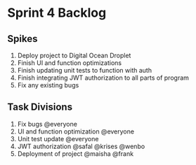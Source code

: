 # Sprint 4 Backlog


## Spikes
1. Deploy project to Digital Ocean Droplet
2. Finish UI and function optimizations
3. Finish updating unit tests to function with auth
4. Finish integrating JWT authorization to all parts of program
5. Fix any existing bugs

## Task Divisions

1. Fix bugs @everyone
2. UI and function optimization @everyone
3. Unit test update @everyone
4. JWT authorization @safal @krises @wenbo
5. Deployment of project @maisha @frank